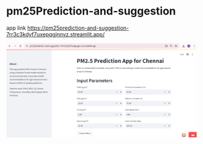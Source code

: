 # pm25Prediction-and-suggestion
app link
https://pm25prediction-and-suggestion-7rr3c3kdyf7uxepqgjnnvz.streamlit.app/

<img src="image.png" />
